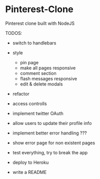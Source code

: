 # Pinterest-Clone
Pinterest clone built with NodeJS

TODOS:

- switch to handlebars

- style
  - pin page
  - make all pages responsive
  - comment section
  - flash messages responsive
  - edit & delete modals

- refactor
- access controlls

- implement twitter OAuth
- allow users to update their profile info

- implement better error handling ???
- show error page for non existent pages

- test everything, try to break the app
- deploy to Heroku

- write a README
